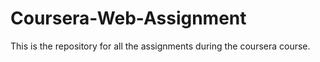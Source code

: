 # Coursera-Web-Assignment
This is the repository for all the assignments during the coursera course.
